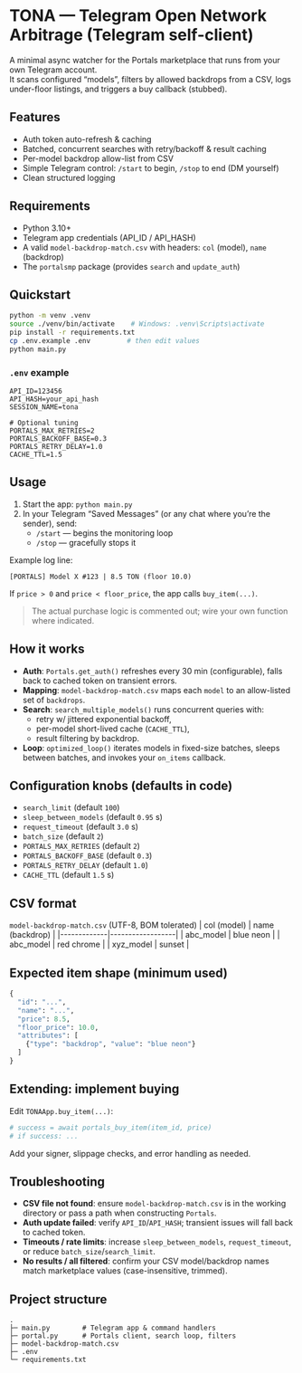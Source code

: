 # TONA — Telegram Open Network Arbitrage (Telegram self-client)

A minimal async watcher for the Portals marketplace that runs from your own Telegram account.  
It scans configured “models”, filters by allowed backdrops from a CSV, logs under-floor listings, and triggers a buy callback (stubbed).

## Features
- Auth token auto-refresh & caching
- Batched, concurrent searches with retry/backoff & result caching
- Per-model backdrop allow-list from CSV
- Simple Telegram control: `/start` to begin, `/stop` to end (DM yourself)
- Clean structured logging

## Requirements
- Python 3.10+
- Telegram app credentials (API_ID / API_HASH)
- A valid `model-backdrop-match.csv` with headers: `col` (model), `name` (backdrop)
- The `portalsmp` package (provides `search` and `update_auth`)

## Quickstart
```bash
python -m venv .venv
source ./venv/bin/activate    # Windows: .venv\Scripts\activate
pip install -r requirements.txt
cp .env.example .env         # then edit values
python main.py
```

### `.env` example
```dotenv
API_ID=123456
API_HASH=your_api_hash
SESSION_NAME=tona

# Optional tuning
PORTALS_MAX_RETRIES=2
PORTALS_BACKOFF_BASE=0.3
PORTALS_RETRY_DELAY=1.0
CACHE_TTL=1.5
```

## Usage
1. Start the app: `python main.py`  
2. In your Telegram “Saved Messages” (or any chat where you’re the sender), send:
   - `/start` — begins the monitoring loop
   - `/stop` — gracefully stops it

Example log line:
```
[PORTALS] Model X #123 | 8.5 TON (floor 10.0)
```

If `price > 0` and `price < floor_price`, the app calls `buy_item(...)`.  
> The actual purchase logic is commented out; wire your own function where indicated.

## How it works
- **Auth**: `Portals.get_auth()` refreshes every 30 min (configurable), falls back to cached token on transient errors.
- **Mapping**: `model-backdrop-match.csv` maps each `model` to an allow-listed set of `backdrops`.
- **Search**: `search_multiple_models()` runs concurrent queries with:
  - retry w/ jittered exponential backoff,
  - per-model short-lived cache (`CACHE_TTL`),
  - result filtering by backdrop.
- **Loop**: `optimized_loop()` iterates models in fixed-size batches, sleeps between batches, and invokes your `on_items` callback.

## Configuration knobs (defaults in code)
- `search_limit` (default `100`)
- `sleep_between_models` (default `0.95` s)
- `request_timeout` (default `3.0` s)
- `batch_size` (default `2`)
- `PORTALS_MAX_RETRIES` (default `2`)
- `PORTALS_BACKOFF_BASE` (default `0.3`)
- `PORTALS_RETRY_DELAY` (default `1.0`)
- `CACHE_TTL` (default `1.5` s)

## CSV format
`model-backdrop-match.csv` (UTF-8, BOM tolerated)
| col (model) | name (backdrop) |
|-------------|------------------|
| abc_model   | blue neon        |
| abc_model   | red chrome       |
| xyz_model   | sunset           |

## Expected item shape (minimum used)
```python
{
  "id": "...",
  "name": "...",
  "price": 8.5,
  "floor_price": 10.0,
  "attributes": [
    {"type": "backdrop", "value": "blue neon"}
  ]
}
```

## Extending: implement buying
Edit `TONAApp.buy_item(...)`:
```python
# success = await portals_buy_item(item_id, price)
# if success: ...
```
Add your signer, slippage checks, and error handling as needed.

## Troubleshooting
- **CSV file not found**: ensure `model-backdrop-match.csv` is in the working directory or pass a path when constructing `Portals`.
- **Auth update failed**: verify `API_ID`/`API_HASH`; transient issues will fall back to cached token.
- **Timeouts / rate limits**: increase `sleep_between_models`, `request_timeout`, or reduce `batch_size`/`search_limit`.
- **No results / all filtered**: confirm your CSV model/backdrop names match marketplace values (case-insensitive, trimmed).

## Project structure
```
.
├─ main.py        # Telegram app & command handlers
├─ portal.py      # Portals client, search loop, filters
├─ model-backdrop-match.csv
├─ .env
└─ requirements.txt
```